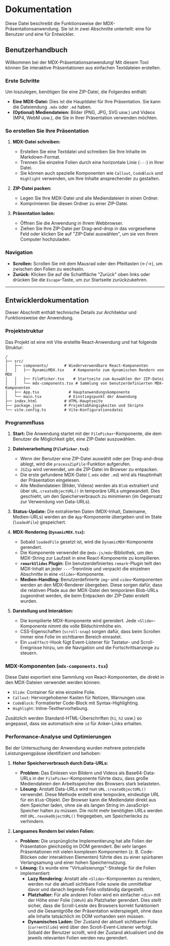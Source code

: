 # Dokumentation

Diese Datei beschreibt die Funktionsweise der MDX-Präsentationsanwendung. Sie ist in zwei Abschnitte unterteilt: eine für Benutzer und eine für Entwickler.

## Benutzerhandbuch

Willkommen bei der MDX-Präsentationsanwendung! Mit diesem Tool können Sie interaktive Präsentationen aus einfachen Textdateien erstellen.

### Erste Schritte

Um loszulegen, benötigen Sie eine ZIP-Datei, die Folgendes enthält:

- **Eine MDX-Datei:** Dies ist die Hauptdatei für Ihre Präsentation. Sie kann die Dateiendung `.mdx` oder `.md` haben.
- **(Optional) Mediendateien:** Bilder (PNG, JPG, SVG usw.) und Videos (MP4, WebM usw.), die Sie in Ihrer Präsentation verwenden möchten.

### So erstellen Sie Ihre Präsentation

1.  **MDX-Datei schreiben:**
    -   Erstellen Sie eine Textdatei und schreiben Sie Ihre Inhalte im Markdown-Format.
    -   Trennen Sie einzelne Folien durch eine horizontale Linie (`---`) in Ihrer Datei.
    -   Sie können auch spezielle Komponenten wie `Callout`, `CodeBlock` und `Highlight` verwenden, um Ihre Inhalte ansprechender zu gestalten.

2.  **ZIP-Datei packen:**
    -   Legen Sie Ihre MDX-Datei und alle Mediendateien in einen Ordner.
    -   Komprimieren Sie diesen Ordner zu einer ZIP-Datei.

3.  **Präsentation laden:**
    -   Öffnen Sie die Anwendung in Ihrem Webbrowser.
    -   Ziehen Sie Ihre ZIP-Datei per Drag-and-drop in das vorgesehene Feld oder klicken Sie auf "ZIP-Datei auswählen", um sie von Ihrem Computer hochzuladen.

### Navigation

-   **Scrollen:** Scrollen Sie mit dem Mausrad oder den Pfeiltasten (←/→), um zwischen den Folien zu wechseln.
-   **Zurück:** Klicken Sie auf die Schaltfläche "Zurück" oben links oder drücken Sie die `Escape`-Taste, um zur Startseite zurückzukehren.

---

## Entwicklerdokumentation

Dieser Abschnitt enthält technische Details zur Architektur und Funktionsweise der Anwendung.

### Projektstruktur

Das Projekt ist eine mit Vite erstellte React-Anwendung und hat folgende Struktur:

```
/
├── src/
│   ├── components/       # Wiederverwendbare React-Komponenten
│   │   ├── DynamicMDX.tsx    # Komponente zum dynamischen Rendern von MDX
│   │   ├── FilePicker.tsx    # Startseite zum Auswählen der ZIP-Datei
│   │   └── mdx-components.tsx # Sammlung von benutzerdefinierten MDX-Komponenten
│   ├── App.tsx             # Hauptanwendungskomponente
│   └── main.tsx            # Einstiegspunkt der Anwendung
├── index.html            # HTML-Hauptseite
├── package.json          # Projektabhängigkeiten und Skripte
└── vite.config.ts        # Vite-Konfigurationsdatei
```

### Programmfluss

1.  **Start:** Die Anwendung startet mit der `FilePicker`-Komponente, die dem Benutzer die Möglichkeit gibt, eine ZIP-Datei auszuwählen.

2.  **Dateiverarbeitung (`FilePicker.tsx`):**
    -   Wenn der Benutzer eine ZIP-Datei auswählt oder per Drag-and-drop ablegt, wird die `processZipFile`-Funktion aufgerufen.
    -   `JSZip` wird verwendet, um die ZIP-Datei im Browser zu entpacken.
    -   Die erste gefundene MDX-Datei (`.mdx` oder `.md`) wird als Hauptinhalt der Präsentation eingelesen.
    -   Alle Mediendateien (Bilder, Videos) werden als `Blob` extrahiert und über `URL.createObjectURL()` in temporäre URLs umgewandelt. Dies geschieht, um den Speicherverbrauch zu minimieren (im Gegensatz zur Verwendung von Data-URLs).

3.  **Status-Update:** Die extrahierten Daten (MDX-Inhalt, Dateiname, Medien-URLs) werden an die `App`-Komponente übergeben und im State (`loadedFile`) gespeichert.

4.  **MDX-Rendering (`DynamicMDX.tsx`):**
    -   Sobald `loadedFile` gesetzt ist, wird die `DynamicMDX`-Komponente gerendert.
    -   Die Komponente verwendet die `@mdx-js/mdx`-Bibliothek, um den MDX-String zur Laufzeit in eine React-Komponente zu kompilieren.
    -   **`remarkSlides` Plugin:** Ein benutzerdefiniertes `remark`-Plugin teilt den MDX-Inhalt an jeder `---`-Trennlinie und verpackt die einzelnen Abschnitte in eine `<Slide>`-Komponente.
    -   **Medien-Handling:** Benutzerdefinierte `img`- und `video`-Komponenten werden an den MDX-Renderer übergeben. Diese sorgen dafür, dass die relativen Pfade aus der MDX-Datei den temporären Blob-URLs zugeordnet werden, die beim Entpacken der ZIP-Datei erstellt wurden.

5.  **Darstellung und Interaktion:**
    -   Die kompilierte MDX-Komponente wird gerendert. Jede `<Slide>`-Komponente nimmt die volle Bildschirmhöhe ein.
    -   CSS-Eigenschaften (`scroll-snap`) sorgen dafür, dass beim Scrollen immer eine Folie im sichtbaren Bereich einrastet.
    -   Ein `useEffect`-Hook fügt Event-Listener für Tastatur- und Scroll-Ereignisse hinzu, um die Navigation und die Fortschrittsanzeige zu steuern.

### MDX-Komponenten (`mdx-components.tsx`)

Diese Datei exportiert eine Sammlung von React-Komponenten, die direkt in den MDX-Dateien verwendet werden können:

-   `Slide`: Container für eine einzelne Folie.
-   `Callout`: Hervorgehobener Kasten für Notizen, Warnungen usw.
-   `CodeBlock`: Formatierter Code-Block mit Syntax-Highlighting.
-   `Highlight`: Inline-Texthervorhebung.

Zusätzlich werden Standard-HTML-Überschriften (`h1`, `h2` usw.) so angepasst, dass sie automatisch eine `id` für Anker-Links erhalten.

### Performance-Analyse und Optimierungen

Bei der Untersuchung der Anwendung wurden mehrere potenzielle Leistungsengpässe identifiziert und behoben:

1.  **Hoher Speicherverbrauch durch Data-URLs:**
    -   **Problem:** Das Einlesen von Bildern und Videos als Base64-Data-URLs in der `FilePicker`-Komponente führte dazu, dass große Mediendateien den Arbeitsspeicher des Browsers stark belasteten.
    -   **Lösung:** Anstatt Data-URLs wird nun `URL.createObjectURL()` verwendet. Diese Methode erstellt eine temporäre, eindeutige URL für ein `Blob`-Objekt. Der Browser kann die Mediendatei direkt aus dem Speicher laden, ohne sie als langen String im JavaScript-Speicher halten zu müssen. Die nicht mehr benötigten URLs werden mit `URL.revokeObjectURL()` freigegeben, um Speicherlecks zu verhindern.

2.  **Langsames Rendern bei vielen Folien:**
    -   **Problem:** Die ursprüngliche Implementierung hat alle Folien der Präsentation gleichzeitig im DOM gerendert. Bei sehr langen Präsentationen mit vielen komplexen Komponenten (z. B. Code-Blöcken oder interaktiven Elementen) führte dies zu einer spürbaren Verlangsamung und einer hohen Speichernutzung.
    -   **Lösung:** Es wurde eine "Virtualisierungs"-Strategie für die Folien implementiert:
        -   **Lazy Rendering:** Anstatt alle `<Slide>`-Komponenten zu rendern, werden nur die aktuell sichtbare Folie sowie die unmittelbar davor und danach liegende Folie vollständig dargestellt.
        -   **Platzhalter:** Für alle anderen Folien wird ein einfacher `<div>` mit der Höhe einer Folie (`100vh`) als Platzhalter gerendert. Dies stellt sicher, dass die Scroll-Leiste des Browsers korrekt funktioniert und die Gesamtgröße der Präsentation widerspiegelt, ohne dass alle Inhalte tatsächlich im DOM vorhanden sein müssen.
        -   **Dynamisches Laden:** Der Zustand der aktuell sichtbaren Folie (`currentSlide`) wird über den Scroll-Event-Listener verfolgt. Sobald der Benutzer scrollt, wird der Zustand aktualisiert und die jeweils relevanten Folien werden neu gerendert.
